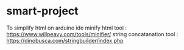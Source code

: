 # smart-project
To simplify html on arduino ide
minify html tool : https://www.willpeavy.com/tools/minifier/
string concatanation tool : https://dinobusca.com/stringbuilder/index.php
